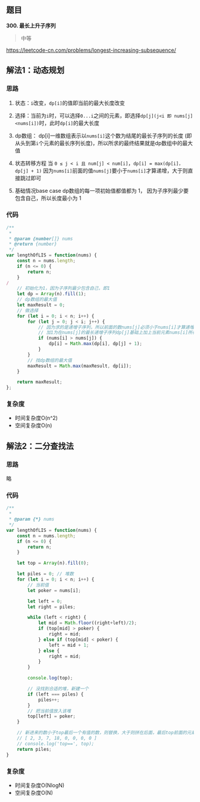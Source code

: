 ## 题目
**300. 最长上升子序列**
>中等

https://leetcode-cn.com/problems/longest-increasing-subsequence/

## 解法1：动态规划
### 思路
1. 状态：`i`改变，`dp[i]`的值即当前的最大长度改变
2. 选择：当前为`i`时，可以选择`0...i`之间的元素，即选择`dp[j](j<i 即 nums[j]<nums[i])`时，此时`dp[i]`的最大长度
   
3. dp数组：
dp[i]一维数组表示以`nums[i]`这个数为结尾的最长子序列的长度 (即从头到第`i`个元素的最长序列长度)，所以所求的最终结果就是dp数组中的最大值

4. 状态转移方程
当 `0 ≤ j < i 且 num[j] < num[i]`，`dp[i] = max(dp[i]，dp[j] + 1)`
因为`nums[i]`前面的值`nums[j]`要小于`nums[i]`才算递增，大于则直接跳过即可

5. 基础情况base case
dp数组的每一项初始值都值都为 1， 因为子序列最少要包含自己，所以长度最小为 1

### 代码
```javascript
/** 
 * 
 * @param {number[]} nums
 * @return {number}
 */
var lengthOfLIS = function(nums) {
    const n = nums.length;
    if (n <= 0) {
        return n; 
    }
/
    // 初始化为1，因为子序列最少包含自己，即1
    let dp = Array(n).fill(1);
    // dp数组的最大值
    let maxResult = 0;
    // 做选择
    for (let i = 0; i < n; i++) {
        for (let j = 0; j < i; j++) {
            // 因为求的是递增子序列，所以前面的数nums[j]必须小于nums[i]才算递增子序列，才可以计算最大值
            // 加1为在nums[j]的最长递增子序列dp[j]基础上加上当前元素nums[i]所得的最长递增子序列
            if (nums[i] > nums[j]) {
                dp[i] = Math.max(dp[i], dp[j] + 1);
            }
        }
        // 找dp数组的最大值
        maxResult = Math.max(maxResult, dp[i]);
    }

    return maxResult;
};

```

### 复杂度
* 时间复杂度O(n^2)
* 空间复杂度O(n)

## 解法2：二分查找法
### 思路
略

### 代码
```javascript
/**
 * 
 * @param {*} nums 
 */
var lengthOfLIS = function(nums) {
    const n = nums.length;
    if (n <= 0) {
        return n; 
    }

    let top = Array(n).fill(0);

    let piles = 0; // 堆数
    for (let i = 0; i < n; i++) {
        // 当前值
        let poker = nums[i];

        let left = 0;
        let right = piles;

        while (left < right) {
            let mid = Math.floor((right+left)/2);
            if (top[mid] > poker) {
                right = mid; 
            } else if (top[mid] < poker) {
                left = mid + 1;
            } else {
                right = mid;
            }
        }

        console.log(top);

        // 没找到合适的堆，新建一个
        if (left === piles) {
            piles++;
        }
        // 把当前值放入该堆
        top[left] = poker;
    }

    // 新进来的数小于top最后一个有值的数，则替换，大于则拼在后面，最后top前面的元素即为最长上升子序列
    // [ 2, 3, 7, 18, 0, 0, 0, 0 ]
    // console.log('top==', top);
    return piles;
}

```
### 复杂度
 * 时间复杂度O(NlogN)
 * 空间复杂度O(N)